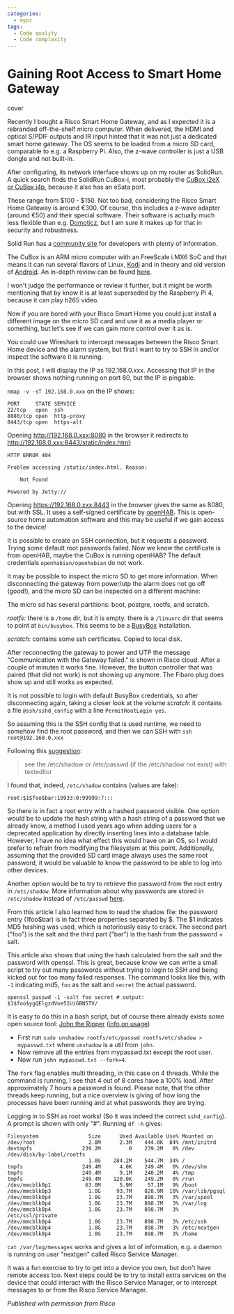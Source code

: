 ```yaml
---
categories:
  - mypc
tags:
  - Code quality
  - Code complexity
---
```



# Gaining Root Access to Smart Home Gateway



cover






Recently I bought a Risco Smart Home Gateway, and as I expected it is a rebranded off-the-shelf micro computer. 
When delivered, the HDMI and optical S/PDIF outputs and IR input hinted that it was not just a dedicated smart home 
gateway. The OS seems to be loaded from a micro SD card, comparable to e.g. a Raspberry Pi. Also, the z-wave 
controller is just a USB dongle and not built-in.

After configuring, its network interface shows up on my router as SolidRun. A quick search finds the SolidRun CuBox-i, most 
probably the [CuBox i2eX or CuBox i4p](https://developer.solid-run.com/products/cubox-i/), because it also has an eSata port.

These range from $100 - $150. Not too bad, considering the Risco Smart Home Gateway is around €300. Of course, this 
includes a z-wave adapter (around €50) and their special software. Their software is actually much less flexible 
than e.g. [Domoticz](https://www.domoticz.com/), but I am sure it makes up for that in security and robustness.

Solid Run has a [community site](https://developer.solid-run.com) for developers with plenty of information.

The CuBox is an ARM micro computer with an FreeScale i.MX6 SoC and that means it can run several flavors of Linux, 
[Kodi](https://kodi.wiki/view/SolidRun_CuBox-i) and in theory and old version of [Android](http://forum.solid-run.com/android-os-on-cubox-i-and-hummingboard-f6/).
An in-depth review can be found [here](https://www.androidauthority.com/cubox-review-587011/).

I won't judge the performance or review it further, but it might be worth mentioning that by know it is at least 
superseded by the Raspberry Pi 4, because it can play h265 video.

Now if you are bored with your Risco Smart Home you could just install a different image on the micro SD card and 
use it as a media player or something, but let's see if we can gain more control over it as is. 

You could use Wireshark to intercept messages between the Risco Smart Home device and the alarm system, but first
I want to try to SSH in and/or inspect the software it is running.

In this post, I will display the IP as 192.168.0.xxx. Accessing that IP in the browser shows nothing running on port 
80, but the IP is pingable.

`nmap -v -sT 192.168.0.xxx` on the IP shows:

```
PORT     STATE SERVICE
22/tcp   open  ssh
8080/tcp open  http-proxy
8443/tcp open  https-alt
```

Opening http://192.168.0.xxx:8080 in the browser it redirects to http://192.168.0.xxx:8443/static/index.html:

```
HTTP ERROR 404

Problem accessing /static/index.html. Reason:

    Not Found

Powered by Jetty://
```

Opening https://192.168.0.xxx:8443 in the browser gives the same as 8080, but with SSL. It uses a self-signed 
certificate by [openHAB](https://www.openhab.org/). This is open-source home automation software and this may be useful
if we gain access to the device!

It is possible to create an SSH connection, but it requests a password. Trying some default root passwords failed. Now 
we know the certificate is from openHAB, maybe the CuBox is running openHAB? The default 
credentials `openhabian/openhabian` do not work.

It may be possible to inspect the micro SD to get more information. When disconnecting the gateway from power/utp 
the alarm does not go off (good!), and the micro SD can be inspected on a different machine:

The micro sd has several partitions: boot, postgre, rootfs, and scratch.

*rootfs:* there is a `/home` dir, but it is empty.
there is a `/linuxrc` dir that seems to point at `bin/busybox`. This seems to be a [BusyBox](https://www.busybox.net/) installation.

*scratch:* contains some ssh certificates. Copied to local disk.

After reconnecting the gateway to power and UTP the message "Communication with the Gateway failed." is shown in Risco cloud.
After a couple of minutes it works fine. However, the button controller that was paired (that did not work) is not 
showing up anymore. The Fibaro plug does show up and still works as expected.

It is not possible to login with default BusyBox credentials, so after disconnecting again, taking a closer look at the
volume *scratch*: it contains a file `@ssh/sshd_config` with a line `PermitRootLogin yes`.

So assuming this is the SSH config that is used runtime, we need to somehow find the root password, and then we can SSH with `ssh root@192.168.0.xxx`

Following this [suggestion](https://superuser.com/questions/1135128/what-is-default-username-and-passoword-for-busyboxs-ftpd):

> see the /etc/shadow or /etc/passwd (if the /etc/shadow not exist) with texteditor

I found that, indeed, `/etc/shadow` contains (values are fake):

`root:$1$foo$bar:10933:0:99999:7:::`

So there is in fact a root entry with a hashed password visible.
One option would be to update the hash string with a hash string of a password that we already know, a method I used 
years ago when adding users for a deprecated application by directly inserting lines into a database table. However, 
I have no idea what effect this would have on an OS, so I would prefer to refrain from modifying the filesystem at this 
point. Additionally, assuming that the provided SD card image always uses the same root password, it would be valuable 
to know the password to be able to log into other devices.

Another option would be to try to retrieve the password from the root entry in `/etc/shadow`. More information about 
why passwords are stored in `/etc/shadow` instead of `/etc/passwd` [here](https://www.slashroot.in/how-are-passwords-stored-linux-understanding-hashing-shadow-utils).

From this article I also learned how to read the shadow file: the password entry ($1$foo$bar) is in fact three 
properties separated by $. The $1 indicates MD5 hashing was used, which is notoriously easy to crack. The second 
part ("foo") is the salt and the third part ("bar") is the hash from the password + salt.

This article also shows that using the hash calculated from the salt and the password with openssl. 
This is great, because know we can write a small script to try out many passwords without trying to login to SSH and 
being kicked out for too many failed responses. The command looks like this, with `-1` indicating md5, `foo` as the 
salt and `secret` the actual password.

```openssl passwd -1 -salt foo secret # output: $1$foo$ygQElgzdVoe51UiGBN5TV/```

It is easy to do this in a bash script, but of course there already exists some open source tool: [John the Ripper](https://www.openwall.com/john/) 
([info on usage](https://linuxconfig.org/password-cracking-with-john-the-ripper-on-linux))

* First run `sudo unshadow rootfs/etc/passwd rootfs/etc/shadow > mypasswd.txt`
where `unshadow` is a util from `john`.
* Now remove all the entries from mypasswd.txt except the root user.
* Now run `john mypasswd.txt --fork=4`. 

The `fork` flag enables multi threading, in this case on 4 threads. While the command is running, I see that 4 out of 8 cores 
have a 100% load. After approximately 7 hours a password is found. Please note, that the other threads keep running, but a nice overview
is giving of how long the processes have been running and at what passwords they are trying.

Logging in to SSH as root works! (So it was indeed the correct `sshd_config`).
A prompt is shown with only "#". Running `df -h` gives:

```
Filesystem                Size      Used Available Use% Mounted on
/dev/root                 2.8M      2.3M    444.0K  84% /mnt/initrd
devtmpfs                239.2M         0    239.2M   0% /dev
/dev/disk/by-label/rootfs
                          1.0G    284.2M    544.7M  34% /
tmpfs                   249.4M      4.0K    249.4M   0% /dev/shm
tmpfs                   249.4M      9.1M    240.2M   4% /tmp
tmpfs                   249.4M    120.0K    249.2M   0% /run
/dev/mmcblk0p1           63.0M      5.9M     57.1M   9% /boot
/dev/mmcblk0p3            1.0G     93.7M    828.9M  10% /var/lib/pgsql
/dev/mmcblk0p4            1.0G     23.7M    898.7M   3% /var/spool
/dev/mmcblk0p4            1.0G     23.7M    898.7M   3% /var/log
/dev/mmcblk0p4            1.0G     23.7M    898.7M   3% /etc/ssl/private
/dev/mmcblk0p4            1.0G     23.7M    898.7M   3% /etc/ssh
/dev/mmcblk0p4            1.0G     23.7M    898.7M   3% /etc/nextgen
/dev/mmcblk0p4            1.0G     23.7M    898.7M   3% /home
```

`cat /var/log/messages` works and gives a lot of information, e.g. a daemon is running on user "nextgen" called Risco Service Manager.

It was a fun exercise to try to get into a device you own, but don't have remote access too. Next steps could be to try 
to install extra services on the device that could interact with the Risco Service Manager, or to intercept messages to 
or from the Risco Service Manager.

*Published with permission from Risco*
